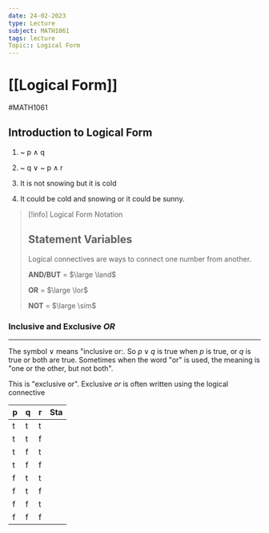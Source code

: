 ```yaml
---
date: 24-02-2023
type: Lecture
subject: MATH1061
tags: lecture
Topic:: Logical Form
---
```

# [[Logical Form]]
#MATH1061

## Introduction to Logical Form

1. ~ p $\land$ q
2. ~ q $\lor$ ~ p $\land$ r

1. It is not snowing but it is cold
2. It could be cold and snowing or it could be sunny.

> [!info] Logical Form Notation
> 
> **Statement Variables**
> ---
> Logical connectives are ways to connect one number from another.
> 
> **AND/BUT** = $\large \land$
> 
>**OR** = $\large \lor$
>
>**NOT** = $\large \sim$
>

### Inclusive and Exclusive *OR*
---
The symbol $\lor$ means "inclusive or:. So $p \lor q$ is true  when $p$ is true, or $q$ is true or both are true. Sometimes when the word "or" is used, the meaning is "one or the other, but not both".

This is "exclusive or". Exclusive *or* is often written using the logical connective 

| p   | q   | r   |   Sta  | 
| --- | --- | --- | --- |
| t   | t   | t   |     |
| t   | t   | f   |     |
| t   | f   | t   |     |
| t   | f   | f   |     |
| f   | t   | t   |     |
| f   | t   | f   |     |
| f   | f   | t   |     |
| f   | f   | f   |     |

